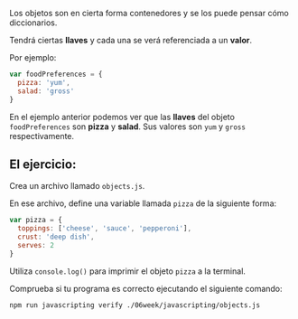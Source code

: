 Los objetos son en cierta forma contenedores y se los puede pensar cómo diccionarios.

Tendrá ciertas **llaves** y cada una se verá referenciada a un **valor**.

Por ejemplo:

```js
var foodPreferences = {
  pizza: 'yum',
  salad: 'gross'
}
```

En el ejemplo anterior podemos ver que las **llaves** del objeto `foodPreferences` son **pizza** y **salad**. Sus valores son `yum` y `gross` respectivamente.

## El ejercicio:

Crea un archivo llamado `objects.js`.

En ese archivo, define una variable llamada `pizza` de la siguiente forma:

```js
var pizza = {
  toppings: ['cheese', 'sauce', 'pepperoni'],
  crust: 'deep dish',
  serves: 2
}
```

Utiliza `console.log()` para imprimir el objeto `pizza` a la terminal.

Comprueba si tu programa es correcto ejecutando el siguiente comando:

```bash
npm run javascripting verify ./06week/javascripting/objects.js
```
